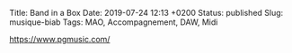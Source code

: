 Title: Band in a Box
Date: 2019-07-24 12:13 +0200
Status: published
Slug: musique-biab
Tags: MAO, Accompagnement, DAW, Midi

<https://www.pgmusic.com/>
